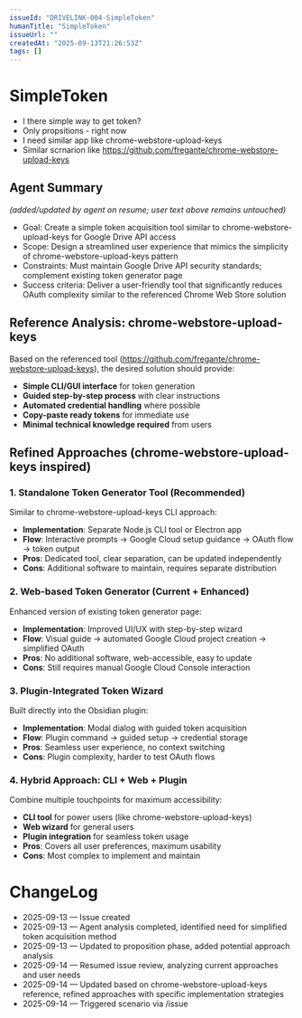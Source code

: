```yaml
---
issueId: "DRIVELINK-004-SimpleToken"
humanTitle: "SimpleToken"
issueUrl: ""
createdAt: "2025-09-13T21:26:53Z"
tags: []
---
```


# SimpleToken


- I there simple way to get token?
- Only propsitions - right now
- I need similar app like chrome-webstore-upload-keys 
- Similar scrnarion like https://github.com/fregante/chrome-webstore-upload-keys

## Agent Summary
*(added/updated by agent on resume; user text above remains untouched)*
- Goal: Create a simple token acquisition tool similar to chrome-webstore-upload-keys for Google Drive API access
- Scope: Design a streamlined user experience that mimics the simplicity of chrome-webstore-upload-keys pattern
- Constraints: Must maintain Google Drive API security standards; complement existing token generator page
- Success criteria: Deliver a user-friendly tool that significantly reduces OAuth complexity similar to the referenced Chrome Web Store solution

## Reference Analysis: chrome-webstore-upload-keys
Based on the referenced tool (https://github.com/fregante/chrome-webstore-upload-keys), the desired solution should provide:
- **Simple CLI/GUI interface** for token generation
- **Guided step-by-step process** with clear instructions
- **Automated credential handling** where possible
- **Copy-paste ready tokens** for immediate use
- **Minimal technical knowledge required** from users

## Refined Approaches (chrome-webstore-upload-keys inspired)

### 1. **Standalone Token Generator Tool** (Recommended)
Similar to chrome-webstore-upload-keys CLI approach:
- **Implementation**: Separate Node.js CLI tool or Electron app
- **Flow**: Interactive prompts → Google Cloud setup guidance → OAuth flow → token output
- **Pros**: Dedicated tool, clear separation, can be updated independently
- **Cons**: Additional software to maintain, requires separate distribution

### 2. **Web-based Token Generator** (Current + Enhanced)
Enhanced version of existing token generator page:
- **Implementation**: Improved UI/UX with step-by-step wizard
- **Flow**: Visual guide → automated Google Cloud project creation → simplified OAuth
- **Pros**: No additional software, web-accessible, easy to update
- **Cons**: Still requires manual Google Cloud Console interaction

### 3. **Plugin-Integrated Token Wizard**
Built directly into the Obsidian plugin:
- **Implementation**: Modal dialog with guided token acquisition
- **Flow**: Plugin command → guided setup → credential storage
- **Pros**: Seamless user experience, no context switching
- **Cons**: Plugin complexity, harder to test OAuth flows

### 4. **Hybrid Approach**: CLI + Web + Plugin
Combine multiple touchpoints for maximum accessibility:
- **CLI tool** for power users (like chrome-webstore-upload-keys)
- **Web wizard** for general users
- **Plugin integration** for seamless token usage
- **Pros**: Covers all user preferences, maximum usability
- **Cons**: Most complex to implement and maintain

# ChangeLog
- 2025-09-13 — Issue created
- 2025-09-13 — Agent analysis completed, identified need for simplified token acquisition method
- 2025-09-13 — Updated to proposition phase, added potential approach analysis
- 2025-09-14 — Resumed issue review, analyzing current approaches and user needs
- 2025-09-14 — Updated based on chrome-webstore-upload-keys reference, refined approaches with specific implementation strategies
- 2025-09-14 — Triggered scenario via /issue